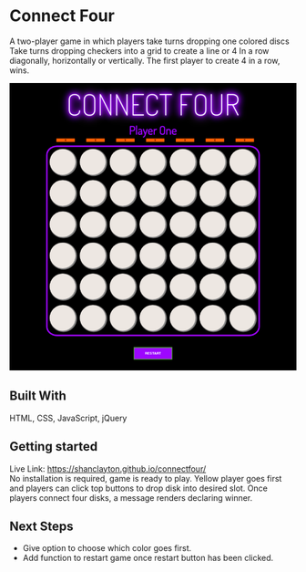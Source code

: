 # Connect Four 

A two-player game in which players take turns dropping one colored discs Take turns dropping checkers into a grid to create a line or 4 In a row diagonally, horizontally or vertically. The first player to create 4 in a row, wins.

![connect four screenshot](https://github.com/ShanClayton/shanclayton.github.io/blob/master/connectfour/images/connectfourimg.png)

## Built With
HTML, CSS, JavaScript, jQuery

## Getting started
Live Link: https://shanclayton.github.io/connectfour/ 
<br>
No installation is required, game is ready to play. Yellow player goes first and players can click top buttons to drop disk into desired slot. Once players connect four disks, a message renders declaring winner. 

## Next Steps
* Give option to choose which color goes first.
* Add function to restart game once restart button has been clicked.

